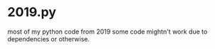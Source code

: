 # 2019.py
most of my python code from 2019
some code mightn't work due to dependencies or otherwise.